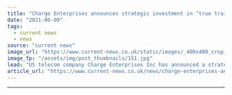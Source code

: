 ```yaml
---
title: "Charge Enterprises announces strategic investment in ‘true trailblazer’ Connected Kerb"
date: "2021-06-09"
tags: 
  - current news
  - news
source: "current news"
image_url: "https://www.current-news.co.uk/static/images/_400x400_crop_center-center/Conected-Kerb-Gecko-Bollard-car-park-Credit-Connected-Kerb.jpg"
image_fp: "/assets/img/post_thumbnails/151.jpg"
lead: "​US telecom company Charge Enterprises Inc has announced a strategic investment in UK electric vehicle (EV) charging company Connected Kerb."
article_url: "https://www.current-news.co.uk/news/charge-enterprises-announces-strategic-invest-in-true-trailblazer-connected-kerb?utm_source=rss-feeds&utm_medium=rss&utm_campaign=rss"
---
```


---
